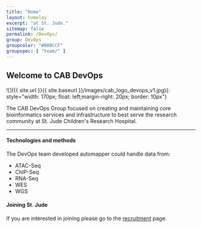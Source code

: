 ```yaml
---
title: "Home"
layout: homelay
excerpt: "at St. Jude."
sitemap: false
permalink: /DevOps/
group: DevOps
groupcolor: "#008CCF"
groupspec: [ "team/" ]
---
```


## Welcome to CAB DevOps

![]({{ site.url }}{{ site.baseurl }}/images/cab_logo_devops_v1.jpg){: style="width: 170px; float: left;margin-right: 20px; border: 10px"}

The CAB DevOps Group focused on creating and maintaining core bioinformatics services and infrastructure to best serve the research community at St. Jude Children's Research Hospital.


---
#### Technologies and methods

The DevOps team developed automapper could handle data from:
- ATAC-Seq
- ChIP-Seq
- RNA-Seq
- WES
- WGS

#### Joining St. Jude
If you are interested in joining please go to the [recruitment](/recruitment) page.
